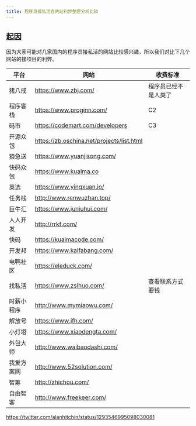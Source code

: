 ```yaml
---
title: 程序员接私活各网站利弊整理分析比较
---
```






## 起因

因为大家可能对几家国内的程序员接私活的网站比较感兴趣，所以我们对比下几个网站的接项目的利弊。


平台 | 网站 | 收费标准
---------|----------|---------
 猪八戒 | https://www.zbj.com/ | 程序员已经不是人类了
 程序客栈 | https://www.proginn.com/ | C2
 码市 | https://codemart.com/developers | C3
 开源众包 | https://zb.oschina.net/projects/list.html |
 猿急送 | https://www.yuanjisong.com/ |
 快码众包 | https://www.kuaima.co |
 英选| https://www.yingxuan.io/ | 
 任务栈| http://www.renwuzhan.top/ |
 巨牛汇 | https://www.juniuhui.com/ |
人人开发 | http://rrkf.com/ |
快码 | https://kuaimacode.com/ |
开发邦 |https://www.kaifabang.com/ |
电鸭社区 |https://eleduck.com/ |
找私活 | https://www.zsihuo.com/ | 查看联系方式要钱
时薪小程序 | http://www.mymiaowu.com/ |
解放号 | https://www.jfh.com/ |
小灯塔 | https://www.xiaodengta.com/ |
外包大师 | http://www.waibaodashi.com/ |
我爱方案网 | http://www.52solution.com/ |
智筹 | http://zhichou.com/ |
自由智客 | http://www.freekeer.com/ |


https://twitter.com/alanhitchin/status/1293546995098030081